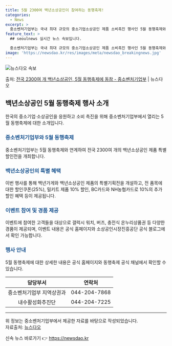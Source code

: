 ```yaml
---
title: 5월 2300여 백년소상공인이 참여하는 동행축제!
categories:
  - News
excerpt: >
  중소벤처기업부는 국내 최대 규모의 중소기업소상공인 제품 소비촉진 행사인 5월 동행축제와 연계해 전국 2325…
feature_text: >
  ## seoulnews 실시간 뉴스 속보입니다.

  중소벤처기업부는 국내 최대 규모의 중소기업소상공인 제품 소비촉진 행사인 5월 동행축제와 연계해 전국 2325…
image: 'https://newsdao.kr/res/images/meta/newsdao_breakingnews.jpg'
---
```


![뉴스다오 속보](https://newsdao.kr/res/images/meta/newsdao_breakingnews.jpg)

<p>출처: <a href="https://newsdao.kr/3739" rel="dofollow">전국 2300여 개 백년소상공인, 5월 동행축제에 동참 - 중소벤처기업부</a> | 뉴스다오</p>

<h2 data-ke-size="size26">백년소상공인 5월 동행축제 행사 소개</h2>
<p data-ke-size="size16">한국의 중소기업·소상공인을 응원하고 소비 촉진을 위해 중소벤처기업부에서 열리는 5월 동행축제에 대한 소개입니다. </p>
<h3><b><span style="color: #1a5490;">중소벤처기업부와 5월 동행축제</span></b></h3>
<p data-ke-size="size16">중소벤처기업부는 5월 동행축제와 연계하여 전국 2300여 개의 백년소상공인 제품 특별할인전을 개최합니다.</p>
<h3><b><span style="color: #1a5490;">백년소상공인의 특별 혜택</span></b></h3>
<p data-ke-size="size16">이번 행사를 통해 백년가게와 백년소상공인 제품의 특별기획전을 개설하고, 전 품목에 대한 할인쿠폰(25%), 밀키트 제품 10% 할인, BC카드와 NH농협카드로 10%의 추가 할인 혜택 등이 제공됩니다.</p>
<h3><b><span style="color: #1a5490;">이벤트 참여 및 경품 제공</span></b></h3>
<p data-ke-size="size16">이벤트에 참여한 고객들을 대상으로 갤럭시 워치, 버즈, 충전식 온누리상품권 등 다양한 경품이 제공되며, 이벤트 내용은 공식 홈페이지와 소상공인시장진흥공단 공식 블로그에서 확인 가능합니다.</p>
<h3><b><span style="color: #1a5490;">행사 안내</span></b></h3>
<p data-ke-size="size16">5월 동행축제에 대한 상세한 내용은 공식 홈페이지와 동행축제 공식 채널에서 확인할 수 있습니다.</p>
<table>
	<thead>
		<tr>
			<th style="text-align: center;">담당부서</th>
			<th style="text-align: center;">연락처</th>
		</tr>
	</thead>
	<tbody>
		<tr>
			<td style="text-align: center;">중소벤처기업부 지역상권과</td>
			<td style="text-align: center;">044-204-7868</td>
		</tr>
		<tr>
			<td style="text-align: center;">내수활성화추진단</td>
			<td style="text-align: center;">044-204-7225</td>
		</tr>
	</tbody>
</table>
<hr>
<p data-ke-size="size16">위 정보는 중소벤처기업부에서 제공한 자료를 바탕으로 작성되었습니다.<br>
자료출처: <a href="https://newsdao.kr/3739">뉴스다오</a></p>
 

신속 뉴스 바로가기 👉 <a href="https://newsdao.kr" rel="dofollow">https://newsdao.kr</a>


